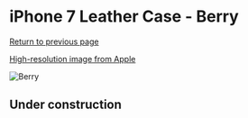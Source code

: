 # iPhone 7 Leather Case - Berry

[Return to previous page](/iphone_7)

[High-resolution image from Apple](https://store.storeimages.cdn-apple.com/8756/as-images.apple.com/is/MPVG2?wid=4500&hei=4500&fmt=png)

<div style="width: 512px"><img src="/almost_uncompressed/MPVG2.webp" alt="Berry"></div>

## Under construction
